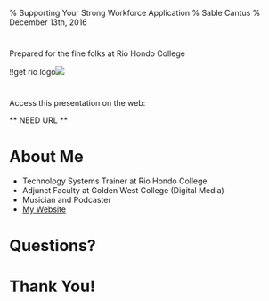 % Supporting Your Strong Workforce Application
% Sable Cantus
% December 13th, 2016

#
Prepared for the fine folks at Rio Hondo College

!!get rio logo![](img/)

#
Access this presentation on the web:

** NEED URL **

# About Me

* Technology Systems Trainer at Rio Hondo College
* Adjunct Faculty at Golden West College (Digital Media)
* Musician and Podcaster
* [My Website](http://cantus.us/)



# Questions?

# Thank You!
